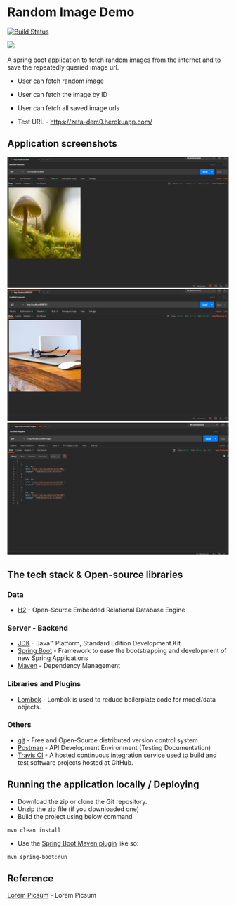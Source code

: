 # Random Image Demo

[![Build Status](https://travis-ci.com/ismail5701/demo.svg?branch=master)](https://travis-ci.com/ismail5701/demo)

<p>   
    <a alt="Java">
        <img src="https://img.shields.io/badge/Java%20Version-v1.8-blue" />
    </a>
</p>

A spring boot application to fetch random images from the internet and to save the repeatedly queried image url.

*   User can fetch random image
*   User can fetch the image by ID
*   User can fetch all saved image urls

*   Test URL - https://zeta-dem0.herokuapp.com/
     
## Application screenshots

<img src="images\random.PNG"/>
<img src="images\byId.PNG"/>
<img src="images\list.PNG"/>

## The tech stack & Open-source libraries

### Data

* 	[H2](https://www.h2database.com/html/main.html) - Open-Source Embedded Relational Database Engine

### Server - Backend

* 	[JDK](https://www.oracle.com/java/technologies/javase-jdk11-downloads.html) - Java™ Platform, Standard Edition Development Kit
* 	[Spring Boot](https://spring.io/projects/spring-boot) - Framework to ease the bootstrapping and development of new Spring Applications
* 	[Maven](https://maven.apache.org/) - Dependency Management

###  Libraries and Plugins

* 	[Lombok](https://projectlombok.org/) - Lombok is used to reduce boilerplate code for model/data objects.

### Others 

* 	[git](https://git-scm.com/) - Free and Open-Source distributed version control system
* 	[Postman](https://www.getpostman.com/) - API Development Environment (Testing Documentation)
* 	[Travis CI](https://travis-ci.org/github/ismail5701/tweet-streamer) - A hosted continuous integration service used to build and test software projects hosted at GitHub.

## Running the application locally / Deploying

* 	Download the zip or clone the Git repository.
* 	Unzip the zip file (if you downloaded one)
*   Build the project using below command
```shell
mvn clean install
```
*   Use the [Spring Boot Maven plugin](https://docs.spring.io/spring-boot/docs/current/reference/html/build-tool-plugins-maven-plugin.html) like so:

```shell
mvn spring-boot:run
```

## Reference

[Lorem Picsum](https://picsum.photos/) - Lorem Picsum
